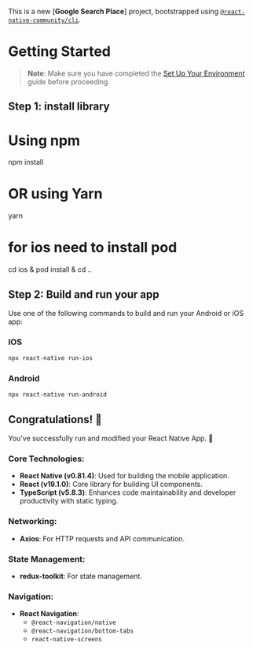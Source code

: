 This is a new [**Google Search Place**] project, bootstrapped using [`@react-native-community/cli`](https://github.com/react-native-community/cli).

# Getting Started

> **Note**: Make sure you have completed the [Set Up Your Environment](https://reactnative.dev/docs/set-up-your-environment) guide before proceeding.

## Step 1: install library

# Using npm

npm install

# OR using Yarn

yarn

# for ios need to install pod

cd ios & pod install & cd ..

## Step 2: Build and run your app

Use one of the following commands to build and run your Android or iOS app:

### IOS

```sh
npx react-native run-ios
```

### Android

```sh
npx react-native run-android
```

## Congratulations! :tada:

You've successfully run and modified your React Native App. :partying_face:

### Core Technologies:

- **React Native (v0.81.4)**: Used for building the mobile application.
- **React (v19.1.0)**: Core library for building UI components.
- **TypeScript (v5.8.3)**: Enhances code maintainability and developer productivity with static typing.

### Networking:

- **Axios**: For HTTP requests and API communication.

### State Management:

- **redux-toolkit**: For state management.

### Navigation:

- **React Navigation**:
  - `@react-navigation/native`
  - `@react-navigation/bottom-tabs`
  - `react-native-screens`
